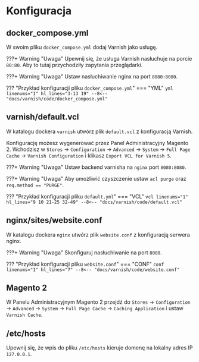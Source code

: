 # Konfiguracja

## docker_compose.yml
W swoim pliku `docker_compose.yml` dodaj Varnish jako usługę.

???+ Warning "Uwaga"
    Upewnij się, że usługa Varnish nasłuchuje na porcie `80:80`. Aby to tutaj przychodziły zapytania przeglądarki.

???+ Warning "Uwaga"
    Ustaw nasłuchiwanie nginx na port `8080:8080`.

??? "Przykład konfiguracji pliku `docker_compose.yml`"
    === "YML"
        ```yml linenums="1" hl_lines="3-13 19"
        --8<-- "docs/varnish/code/docker_compose.yml"
        ```

## varnish/default.vcl
W katalogu dockera `varnish` utwórz plik `default.vcl` z konfiguracją Varnish.

Konfigurację możesz wygenerować przez Panel Administracyjny Magento 2. 
Wchodzisz w `Stores` -> `Configuration` -> `Advanced` -> `System` -> `Full Page Cache` -> `Varnish Configuration` 
i klikasz `Export VCL for Varnish 5`.

???+ Warning "Uwaga"
    Ustaw backend varnisha na `nginx` port `8080:8080`.

???+ Warning "Uwaga"
    Aby umożliwić czyszczenie ustaw `acl purge` oraz `req.method == "PURGE"`.

??? "Przykład konfiguracji pliku `default.yml`"
    === "VCL"
        ```vcl linenums="1" hl_lines="9 10 21-25 32-49"
        --8<-- "docs/varnish/code/default.vcl"
        ```

## nginx/sites/website.conf
W katalogu dockera `nginx` utwórz plik `website.conf` z konfiguracją serwera nginx.

???+ Warning "Uwaga"
    Skonfiguruj nasłuchiwanie na port `8080`. 

??? "Przykład konfiguracji pliku `website.conf`"
    === "CONF"
        ```conf linenums="1" hl_lines="7"
        --8<-- "docs/varnish/code/website.conf"
        ```

## Magento 2
W Panelu Administracyjnym Magento 2 przejdź do `Stores` -> `Configuration` -> `Advanced` -> `System`
-> `Full Page Cache` -> `Caching Application` i ustaw `Varnish Cache`.

## /etc/hosts
Upewnij się, że wpis do pliku `/etc/hosts` kieruje domenę na lokalny adres IP `127.0.0.1`.
